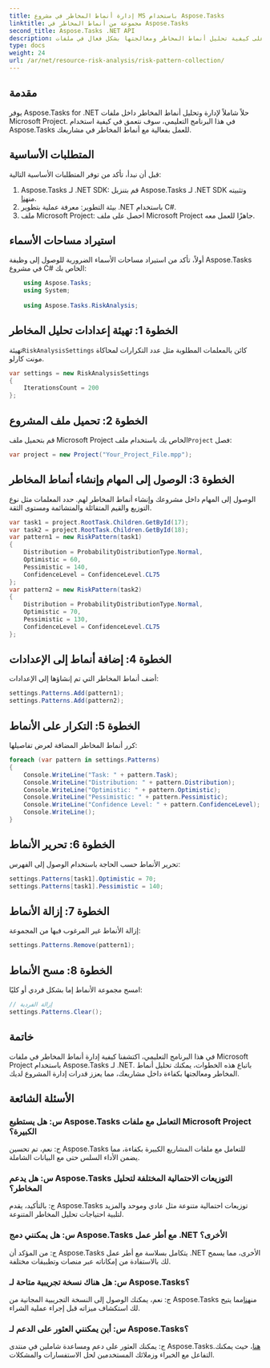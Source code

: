 ```yaml
---
title: إدارة أنماط المخاطر في مشروع MS باستخدام Aspose.Tasks
linktitle: مجموعة من أنماط المخاطر في Aspose.Tasks
second_title: Aspose.Tasks .NET API
description: تعرف على كيفية تحليل أنماط المخاطر ومعالجتها بشكل فعال في ملفات Microsoft Project باستخدام Aspose.Tasks لـ .NET.
type: docs
weight: 24
url: /ar/net/resource-risk-analysis/risk-pattern-collection/
---
```

## مقدمة
يوفر Aspose.Tasks for .NET حلاً شاملاً لإدارة وتحليل أنماط المخاطر داخل ملفات Microsoft Project. في هذا البرنامج التعليمي، سوف نتعمق في كيفية استخدام Aspose.Tasks للعمل بفعالية مع أنماط المخاطر في مشاريعك.
## المتطلبات الأساسية
قبل أن نبدأ، تأكد من توفر المتطلبات الأساسية التالية:
1.  Aspose.Tasks لـ .NET SDK: قم بتنزيل Aspose.Tasks لـ .NET SDK وتثبيته من[هنا](https://releases.aspose.com/tasks/net/).
2. بيئة التطوير: معرفة عملية بتطوير .NET باستخدام C#.
3. ملف Microsoft Project: احصل على ملف Microsoft Project جاهزًا للعمل معه.

## استيراد مساحات الأسماء
أولاً، تأكد من استيراد مساحات الأسماء الضرورية للوصول إلى وظيفة Aspose.Tasks في مشروع C# الخاص بك:
```csharp
    using Aspose.Tasks;
    using System;
    
    using Aspose.Tasks.RiskAnalysis;
```
## الخطوة 1: تهيئة إعدادات تحليل المخاطر
 تهيئة`RiskAnalysisSettings` كائن بالمعلمات المطلوبة مثل عدد التكرارات لمحاكاة مونت كارلو.
```csharp
var settings = new RiskAnalysisSettings
{
    IterationsCount = 200
};
```
## الخطوة 2: تحميل ملف المشروع
 قم بتحميل ملف Microsoft Project الخاص بك باستخدام ملف`Project` فصل:
```csharp
var project = new Project("Your_Project_File.mpp");
```
## الخطوة 3: الوصول إلى المهام وإنشاء أنماط المخاطر
الوصول إلى المهام داخل مشروعك وإنشاء أنماط المخاطر لهم. حدد المعلمات مثل نوع التوزيع والقيم المتفائلة والمتشائمة ومستوى الثقة.
```csharp
var task1 = project.RootTask.Children.GetById(17);
var task2 = project.RootTask.Children.GetById(18);
var pattern1 = new RiskPattern(task1)
{
    Distribution = ProbabilityDistributionType.Normal,
    Optimistic = 60,
    Pessimistic = 140,
    ConfidenceLevel = ConfidenceLevel.CL75
};
var pattern2 = new RiskPattern(task2)
{
    Distribution = ProbabilityDistributionType.Normal,
    Optimistic = 70,
    Pessimistic = 130,
    ConfidenceLevel = ConfidenceLevel.CL75
};
```
## الخطوة 4: إضافة أنماط إلى الإعدادات
أضف أنماط المخاطر التي تم إنشاؤها إلى الإعدادات:
```csharp
settings.Patterns.Add(pattern1);
settings.Patterns.Add(pattern2);
```
## الخطوة 5: التكرار على الأنماط
كرر أنماط المخاطر المضافة لعرض تفاصيلها:
```csharp
foreach (var pattern in settings.Patterns)
{
    Console.WriteLine("Task: " + pattern.Task);
    Console.WriteLine("Distribution: " + pattern.Distribution);
    Console.WriteLine("Optimistic: " + pattern.Optimistic);
    Console.WriteLine("Pessimistic: " + pattern.Pessimistic);
    Console.WriteLine("Confidence Level: " + pattern.ConfidenceLevel);
    Console.WriteLine();
}
```
## الخطوة 6: تحرير الأنماط
تحرير الأنماط حسب الحاجة باستخدام الوصول إلى الفهرس:
```csharp
settings.Patterns[task1].Optimistic = 70;
settings.Patterns[task1].Pessimistic = 140;
```
## الخطوة 7: إزالة الأنماط
إزالة الأنماط غير المرغوب فيها من المجموعة:
```csharp
settings.Patterns.Remove(pattern1);
```
## الخطوة 8: مسح الأنماط
امسح مجموعة الأنماط إما بشكل فردي أو كليًا:
```csharp
// إزالة الفردية
settings.Patterns.Clear();
```

## خاتمة
في هذا البرنامج التعليمي، اكتشفنا كيفية إدارة أنماط المخاطر في ملفات Microsoft Project باستخدام Aspose.Tasks لـ .NET. باتباع هذه الخطوات، يمكنك تحليل أنماط المخاطر ومعالجتها بكفاءة داخل مشاريعك، مما يعزز قدرات إدارة المشروع لديك.
## الأسئلة الشائعة
### س: هل يستطيع Aspose.Tasks التعامل مع ملفات Microsoft Project الكبيرة؟
ج: نعم، تم تحسين Aspose.Tasks للتعامل مع ملفات المشاريع الكبيرة بكفاءة، مما يضمن الأداء السلس حتى مع البيانات الشاملة.
### س: هل يدعم Aspose.Tasks التوزيعات الاحتمالية المختلفة لتحليل المخاطر؟
ج: بالتأكيد، يقدم Aspose.Tasks توزيعات احتمالية متنوعة مثل عادي وموحد والمزيد لتلبية احتياجات تحليل المخاطر المتنوعة.
### س: هل يمكنني دمج Aspose.Tasks مع أطر عمل .NET الأخرى؟
ج: من المؤكد أن Aspose.Tasks يتكامل بسلاسة مع أطر عمل .NET الأخرى، مما يسمح لك بالاستفادة من إمكاناته عبر منصات وتطبيقات مختلفة.
### س: هل هناك نسخة تجريبية متاحة لـ Aspose.Tasks؟
 ج: نعم، يمكنك الوصول إلى النسخة التجريبية المجانية من Aspose.Tasks من[هنا](https://releases.aspose.com/)مما يتيح لك استكشاف ميزاته قبل إجراء عملية الشراء.
### س: أين يمكنني العثور على الدعم لـ Aspose.Tasks؟
 ج: يمكنك العثور على دعم ومساعدة شاملين في منتدى Aspose.Tasks.[هنا](https://forum.aspose.com/c/tasks/15)، حيث يمكنك التفاعل مع الخبراء وزملائك المستخدمين لحل الاستفسارات والمشكلات.